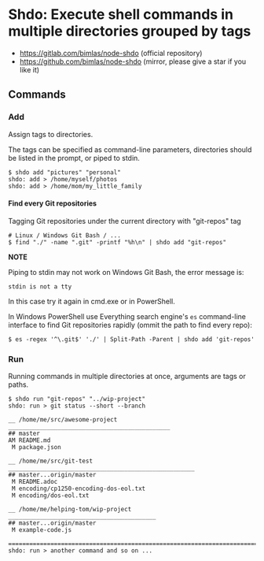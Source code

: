 # Shdo: Execute shell commands in multiple directories grouped by tags

* https://gitlab.com/bimlas/node-shdo (official repository)
* https://github.com/bimlas/node-shdo (mirror, please give a star if you like it)

## Commands

### Add

Assign tags to directories.

The tags can be specified as command-line parameters, directories should
be listed in the prompt, or piped to stdin.

```
$ shdo add "pictures" "personal"
shdo: add > /home/myself/photos
shdo: add > /home/mom/my_little_family
```

#### Find every Git repositories

Tagging Git repositories under the current directory with "git-repos" tag

```
# Linux / Windows Git Bash / ...
$ find "./" -name ".git" -printf "%h\n" | shdo add "git-repos"
```

**NOTE**

Piping to stdin may not work on Windows Git Bash, the error message is:

```
stdin is not a tty
```

In this case try it again in cmd.exe or in PowerShell.

In Windows PowerShell use Everything search engine's `es` command-line
interface to find Git repositories rapidly (ommit the path to find every
repo):

```
$ es -regex '^\.git$' './' | Split-Path -Parent | shdo add 'git-repos'
```

### Run

Running commands in multiple directories at once, arguments are tags or paths.

```
$ shdo run "git-repos" "../wip-project"
shdo: run > git status --short --branch

__ /home/me/src/awesome-project ______________________________________________
## master
AM README.md
 M package.json

__ /home/me/src/git-test _____________________________________________________
## master...origin/master
 M README.adoc
 M encoding/cp1250-encoding-dos-eol.txt
 M encoding/dos-eol.txt

__ /home/me/helping-tom/wip-project __________________________________________
## master...origin/master
 M example-code.js

==============================================================================
shdo: run > another command and so on ...
```
